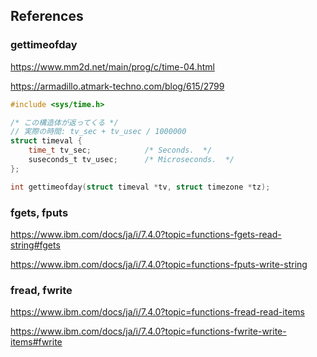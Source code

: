 ## References

### gettimeofday

https://www.mm2d.net/main/prog/c/time-04.html

https://armadillo.atmark-techno.com/blog/615/2799

```c
#include <sys/time.h>

/* この構造体が返ってくる */
// 実際の時間: tv_sec + tv_usec / 1000000
struct timeval {
    time_t tv_sec;            /* Seconds.  */
    suseconds_t tv_usec;      /* Microseconds.  */
};

int gettimeofday(struct timeval *tv, struct timezone *tz);
```

### fgets, fputs

https://www.ibm.com/docs/ja/i/7.4.0?topic=functions-fgets-read-string#fgets

https://www.ibm.com/docs/ja/i/7.4.0?topic=functions-fputs-write-string

### fread, fwrite

https://www.ibm.com/docs/ja/i/7.4.0?topic=functions-fread-read-items

https://www.ibm.com/docs/ja/i/7.4.0?topic=functions-fwrite-write-items#fwrite
